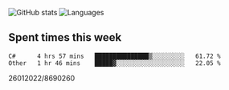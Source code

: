 ![GitHub stats](https://github-readme-stats.vercel.app/api?username=emipa606&theme=github_dark&show_icons=true) 
![Languages](https://github-readme-stats.vercel.app/api/top-langs/?username=emipa606&theme=github_dark&layout=compact)

## Spent times this week
<!--START_SECTION:waka-->

```text
C#      4 hrs 57 mins   ███████████████▒░░░░░░░░░   61.72 %
Other   1 hr 46 mins    █████▓░░░░░░░░░░░░░░░░░░░   22.05 %
```

<!--END_SECTION:waka-->


26012022/8690260
